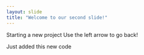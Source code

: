 ```yaml
---
layout: slide
title: "Welcome to our second slide!"
---
```

Starting a new project
Use the left arrow to go back!

Just added this new code

